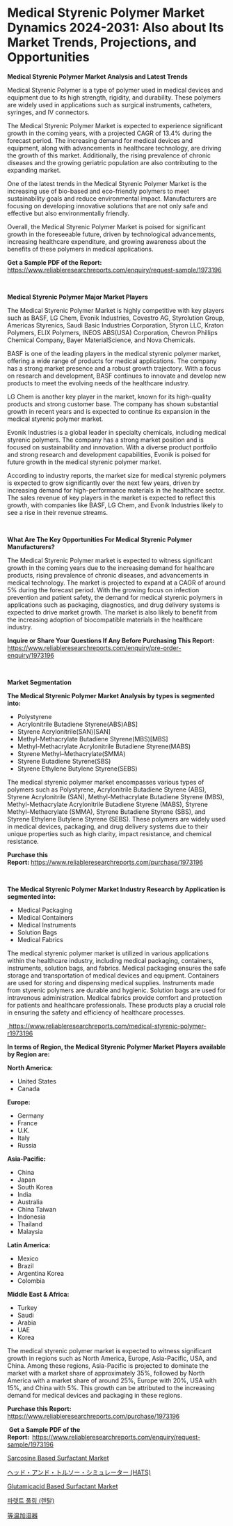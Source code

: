 <p><h1>Medical Styrenic Polymer Market Dynamics 2024-2031: Also about Its Market Trends, Projections, and Opportunities</h1></p><p><strong>Medical Styrenic Polymer Market Analysis and Latest Trends</strong></p>
<p><p>Medical Styrenic Polymer is a type of polymer used in medical devices and equipment due to its high strength, rigidity, and durability. These polymers are widely used in applications such as surgical instruments, catheters, syringes, and IV connectors.</p><p>The Medical Styrenic Polymer Market is expected to experience significant growth in the coming years, with a projected CAGR of 13.4% during the forecast period. The increasing demand for medical devices and equipment, along with advancements in healthcare technology, are driving the growth of this market. Additionally, the rising prevalence of chronic diseases and the growing geriatric population are also contributing to the expanding market.</p><p>One of the latest trends in the Medical Styrenic Polymer Market is the increasing use of bio-based and eco-friendly polymers to meet sustainability goals and reduce environmental impact. Manufacturers are focusing on developing innovative solutions that are not only safe and effective but also environmentally friendly.</p><p>Overall, the Medical Styrenic Polymer Market is poised for significant growth in the foreseeable future, driven by technological advancements, increasing healthcare expenditure, and growing awareness about the benefits of these polymers in medical applications.</p></p>
<p><strong>Get a Sample PDF of the Report:&nbsp;</strong> <a href="https://www.reliableresearchreports.com/enquiry/request-sample/1973196">https://www.reliableresearchreports.com/enquiry/request-sample/1973196</a></p>
<p>&nbsp;</p>
<p><strong>Medical Styrenic Polymer Major Market Players</strong></p>
<p><p>The Medical Styrenic Polymer Market is highly competitive with key players such as BASF, LG Chem, Evonik Industries, Covestro AG, Styrolution Group, Americas Styrenics, Saudi Basic Industries Corporation, Styron LLC, Kraton Polymers, ELIX Polymers, INEOS ABS(USA) Corporation, Chevron Phillips Chemical Company, Bayer MaterialScience, and Nova Chemicals.</p><p>BASF is one of the leading players in the medical styrenic polymer market, offering a wide range of products for medical applications. The company has a strong market presence and a robust growth trajectory. With a focus on research and development, BASF continues to innovate and develop new products to meet the evolving needs of the healthcare industry.</p><p>LG Chem is another key player in the market, known for its high-quality products and strong customer base. The company has shown substantial growth in recent years and is expected to continue its expansion in the medical styrenic polymer market.</p><p>Evonik Industries is a global leader in specialty chemicals, including medical styrenic polymers. The company has a strong market position and is focused on sustainability and innovation. With a diverse product portfolio and strong research and development capabilities, Evonik is poised for future growth in the medical styrenic polymer market.</p><p>According to industry reports, the market size for medical styrenic polymers is expected to grow significantly over the next few years, driven by increasing demand for high-performance materials in the healthcare sector. The sales revenue of key players in the market is expected to reflect this growth, with companies like BASF, LG Chem, and Evonik Industries likely to see a rise in their revenue streams.</p></p>
<p>&nbsp;</p>
<p><strong>What Are The Key Opportunities For Medical Styrenic Polymer Manufacturers?</strong></p>
<p><p>The Medical Styrenic Polymer market is expected to witness significant growth in the coming years due to the increasing demand for healthcare products, rising prevalence of chronic diseases, and advancements in medical technology. The market is projected to expand at a CAGR of around 5% during the forecast period. With the growing focus on infection prevention and patient safety, the demand for medical styrenic polymers in applications such as packaging, diagnostics, and drug delivery systems is expected to drive market growth. The market is also likely to benefit from the increasing adoption of biocompatible materials in the healthcare industry.</p></p>
<p><strong>Inquire or Share Your Questions If Any Before Purchasing This Report:</strong> <a href="https://www.reliableresearchreports.com/enquiry/pre-order-enquiry/1973196">https://www.reliableresearchreports.com/enquiry/pre-order-enquiry/1973196</a></p>
<p>&nbsp;</p>
<p><strong>Market Segmentation</strong></p>
<p><strong>The Medical Styrenic Polymer Market Analysis by types is segmented into:</strong></p>
<p><ul><li>Polystyrene</li><li>Acrylonitrile Butadiene Styrene(ABS)ABS]</li><li>Styrene Acrylonitrile(SAN)[SAN]</li><li>Methyl-Methacrylate Butadiene Styrene(MBS)[MBS]</li><li>Methyl-Methacrylate Acrylonitrile Butadiene Styrene(MABS)</li><li>Styrene Methyl–Methacrylate(SMMA)</li><li>Styrene Butadiene Styrene(SBS)</li><li>Styrene Ethylene Butylene Styrene(SEBS)</li></ul></p>
<p><p>The medical styrenic polymer market encompasses various types of polymers such as Polystyrene, Acrylonitrile Butadiene Styrene (ABS), Styrene Acrylonitrile (SAN), Methyl-Methacrylate Butadiene Styrene (MBS), Methyl-Methacrylate Acrylonitrile Butadiene Styrene (MABS), Styrene Methyl–Methacrylate (SMMA), Styrene Butadiene Styrene (SBS), and Styrene Ethylene Butylene Styrene (SEBS). These polymers are widely used in medical devices, packaging, and drug delivery systems due to their unique properties such as high clarity, impact resistance, and chemical resistance.</p></p>
<p><strong>Purchase this Report:&nbsp;</strong><a href="https://www.reliableresearchreports.com/purchase/1973196">https://www.reliableresearchreports.com/purchase/1973196</a></p>
<p>&nbsp;</p>
<p><strong>The Medical Styrenic Polymer Market Industry Research by Application is segmented into:</strong></p>
<p><ul><li>Medical Packaging</li><li>Medical Containers</li><li>Medical Instruments</li><li>Solution Bags</li><li>Medical Fabrics</li></ul></p>
<p><p>The medical styrenic polymer market is utilized in various applications within the healthcare industry, including medical packaging, containers, instruments, solution bags, and fabrics. Medical packaging ensures the safe storage and transportation of medical devices and equipment. Containers are used for storing and dispensing medical supplies. Instruments made from styrenic polymers are durable and hygienic. Solution bags are used for intravenous administration. Medical fabrics provide comfort and protection for patients and healthcare professionals. These products play a crucial role in ensuring the safety and efficiency of healthcare processes.</p></p>
<p><a href="https://www.reliableresearchreports.com/medical-styrenic-polymer-r1973196">&nbsp;https://www.reliableresearchreports.com/medical-styrenic-polymer-r1973196</a></p>
<p><strong>In terms of Region, the Medical Styrenic Polymer Market Players available by Region are:</strong></p>
<p>
    <p> <strong> North America: </strong>
        <ul>
            <li>United States</li>
            <li>Canada</li>
        </ul>
        </p> 
    <p> <strong> Europe: </strong>
        <ul>
            <li>Germany</li>
            <li>France</li>
            <li>U.K.</li>
            <li>Italy</li>
            <li>Russia</li>
        </ul>
        </p> 
    <p> <strong> Asia-Pacific: </strong>
        <ul>
            <li>China</li>
            <li>Japan</li>
            <li>South Korea</li>
            <li>India</li>
            <li>Australia</li>
            <li>China Taiwan</li>
            <li>Indonesia</li>
            <li>Thailand</li>
            <li>Malaysia</li>
        </ul>
        </p> 
    <p> <strong> Latin America: </strong>
        <ul>
            <li>Mexico</li>
            <li>Brazil</li>
            <li>Argentina Korea</li>
            <li>Colombia</li>
        </ul>
        </p> 
    <p> <strong> Middle East & Africa: </strong>
        <ul>
            <li>Turkey</li>
            <li>Saudi</li>
            <li>Arabia</li>
            <li>UAE</li>
            <li>Korea</li>
        </ul>
    </p>
    </p>
<p><p>The medical styrenic polymer market is expected to witness significant growth in regions such as North America, Europe, Asia-Pacific, USA, and China. Among these regions, Asia-Pacific is projected to dominate the market with a market share of approximately 35%, followed by North America with a market share of around 25%, Europe with 20%, USA with 15%, and China with 5%. This growth can be attributed to the increasing demand for medical devices and packaging in these regions.</p></p>
<p><strong>Purchase this Report: </strong><a href="https://www.reliableresearchreports.com/purchase/1973196">https://www.reliableresearchreports.com/purchase/1973196</a></p>
<p>&nbsp;<strong>Get a Sample PDF of the Report:&nbsp;&nbsp;</strong><a href="https://www.reliableresearchreports.com/enquiry/request-sample/1973196">https://www.reliableresearchreports.com/enquiry/request-sample/1973196</a></p>
<p><strong></strong></p>
<p><p><a href="https://github.com/singletonthaxterkelliehr2df/Market-Research-Report-List-3/blob/main/sarcosine-based-surfactant-market.md">Sarcosine Based Surfactant Market</a></p><p><a href="https://github.com/Andrewones2023/Market-Research-Report-List-1/blob/main/7163514139258.md">ヘッド・アンド・トルソー・シミュレーター (HATS)</a></p><p><a href="https://github.com/ashman753/Market-Research-Report-List-1/blob/main/glutamicacid-based-surfactant-market.md">Glutamicacid Based Surfactant Market</a></p><p><a href="https://github.com/royErdmtyan906778/Market-Research-Report-List-2/blob/main/7442237145574.md">파렛트 풀링 (렌탈)</a></p><p><a href="https://github.com/ChloeConn27/Market-Research-Report-List-1/blob/main/2221375139259.md">等温加湿器</a></p></p>